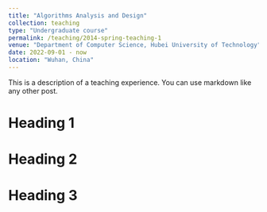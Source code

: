 ```yaml
---
title: "Algorithms Analysis and Design"
collection: teaching
type: "Undergraduate course"
permalink: /teaching/2014-spring-teaching-1
venue: "Department of Computer Science, Hubei University of Technology"
date: 2022-09-01 - now
location: "Wuhan, China"
---
```


This is a description of a teaching experience. You can use markdown like any other post.

Heading 1
======

Heading 2
======

Heading 3
======